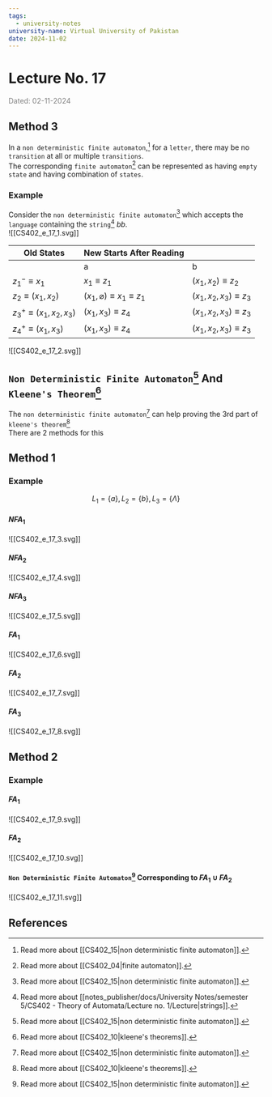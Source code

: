 ```yaml
---
tags:
  - university-notes
university-name: Virtual University of Pakistan
date: 2024-11-02
---
```


# Lecture No. 17

<span style="color: gray;">Dated: 02-11-2024</span>

## Method 3

In a `non deterministic finite automaton`,[^1] for a `letter`, there may be no `transition` at all or multiple `transitions`.  
The corresponding `finite automaton`[^2] can be represented as having `empty state` and having combination of `states`.

### Example

Consider the `non deterministic finite automaton`[^1] which accepts the `language` containing the `string`[^3] $bb$.  
![[CS402_e_17_1.svg]]

| Old States                     | New Starts After Reading                   |                              |
| ------------------------------ | ------------------------------------------ | ---------------------------- |
|                                | a                                          | b                            |
| $z_1^- \equiv x_1$             | $x_1 \equiv z_1$                           | $(x_1, x_2) \equiv z_2$      |
| $z_2 \equiv (x_1, x_2)$        | $(x_1, \varnothing) \equiv x_1 \equiv z_1$ | $(x_1, x_2, x_3) \equiv z_3$ |
| $z_3^+ \equiv (x_1, x_2, x_3)$ | $(x_1, x_3) \equiv z_4$                    | $(x_1, x_2, x_3) \equiv z_3$ |
| $z_4^+ \equiv (x_1, x_3)$      | $(x_1, x_3) \equiv z_4$                    | $(x_1, x_2, x_3) \equiv z_3$ |

![[CS402_e_17_2.svg]]

## `Non Deterministic Finite Automaton`[^1] And `Kleene's Theorem`[^4]

The `non deterministic finite automaton`[^1] can help proving the 3rd part of `kleene's theorem`[^4]  
There are 2 methods for this

## Method 1

### Example

$$L_1 = \{a\}, L_2=\{b\}, L_3=\{\Lambda\}$$

#### $NFA_1$

![[CS402_e_17_3.svg]]

#### $NFA_2$

![[CS402_e_17_4.svg]]

#### $NFA_3$

![[CS402_e_17_5.svg]]

#### $FA_1$

![[CS402_e_17_6.svg]]

#### $FA_2$

![[CS402_e_17_7.svg]]

#### $FA_3$

![[CS402_e_17_8.svg]]

## Method 2

### Example

#### $FA_1$

![[CS402_e_17_9.svg]]

#### $FA_2$

![[CS402_e_17_10.svg]]

#### `Non Deterministic Finite Automaton`[^1] Corresponding to $FA_1 \cup FA_2$

![[CS402_e_17_11.svg]]

## References

[^1]: Read more about [[CS402_15|non deterministic finite automaton]].
[^2]: Read more about [[CS402_04|finite automaton]].
[^3]: Read more about [[notes_publisher/docs/University Notes/semester 5/CS402 - Theory of Automata/Lecture no. 1/Lecture|strings]].
[^4]: Read more about [[CS402_10|kleene's theorems]].